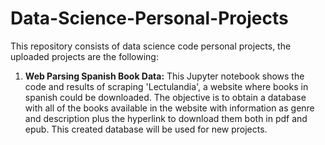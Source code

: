 # Data-Science-Personal-Projects
This repository consists of data science code personal projects, the uploaded projects are the following:

1. **Web Parsing Spanish Book Data:** This Jupyter notebook shows the code and results of scraping 'Lectulandia', a website where books in spanish could be downloaded. The objective is to obtain a database with all of the books available in the website with information as genre and description plus the hyperlink to download them both in pdf and epub. This created database will be used for new projects.
